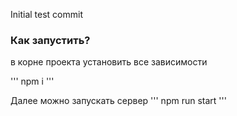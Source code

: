 Initial test commit

### Как запустить?

в корне проекта установить все зависимости

'''
npm i
'''

Далее можно запускать сервер
'''
npm run start
'''
